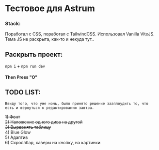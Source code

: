 # Тестовое для Astrum

### Stack:
Поработал с CSS, поработал с TailwindCSS. Использовал Vanilla ViteJS. 
Тема JS не раскрыта, как-то и некуда тут..
## Раскрыть проект:
``` npm i ``` +
```npm run dev```
#### Then Press "O"

## TODO LIST:
```Ввиду того, что уже ночь, было принято решение зааплоудить то, что есть и вернуться к редактированию завтра.```

~~1) Фонт~~ </br>
~~2) Наложение одного дива на другой~~ </br>
~~3) Выравнять таблицу~~ </br>
4) Blue Glow </br>
5) Адаптив </br>
6) Скроллбар, хаверы на кнопку, на картинки </br>
